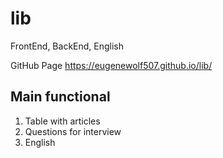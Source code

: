 # lib

FrontEnd, BackEnd, English

GitHub Page https://eugenewolf507.github.io/lib/

## Main functional
1. Table with articles
2. Questions for interview
3. English
